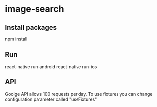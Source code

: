 # image-search

## Install packages
npm install

## Run
react-native run-android
react-native run-ios

## API
Goolge API allows 100 requests per day.
To use fixtures you can change configuration parameter called "useFixtures"
